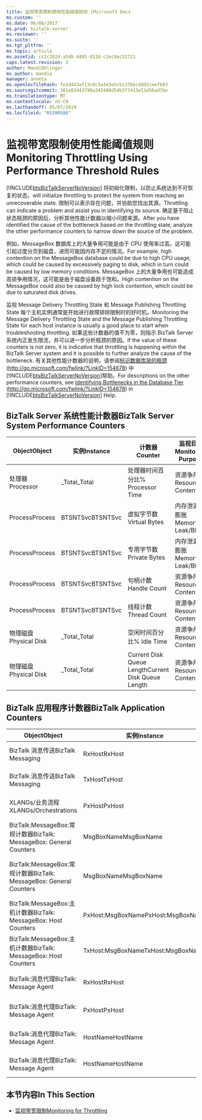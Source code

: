 ```yaml
---
title: 监视带宽限制使用性能阈值规则 |Microsoft Docs
ms.custom: ''
ms.date: 06/08/2017
ms.prod: biztalk-server
ms.reviewer: ''
ms.suite: ''
ms.tgt_pltfrm: ''
ms.topic: article
ms.assetid: cc2c3024-a54b-4485-8110-c2ec9ec52721
caps.latest.revision: 3
author: MandiOhlinger
ms.author: mandia
manager: anneta
ms.openlocfilehash: fe2d443af13c8c5a3e3e5cb137bbcddd2ceefb03
ms.sourcegitcommit: 381e83d43796a345488d54b3f7413e11d56ad7be
ms.translationtype: MT
ms.contentlocale: zh-CN
ms.lasthandoff: 05/07/2019
ms.locfileid: "65399586"
---
```

# <a name="monitoring-throttling-using-performance-threshold-rules"></a><span data-ttu-id="8cdee-102">监视带宽限制使用性能阈值规则</span><span class="sxs-lookup"><span data-stu-id="8cdee-102">Monitoring Throttling Using Performance Threshold Rules</span></span>
[!INCLUDE[btsBizTalkServerNoVersion](../includes/btsbiztalkservernoversion-md.md)] <span data-ttu-id="8cdee-103">将初始化限制，以防止系统达到不可恢复的状态。</span><span class="sxs-lookup"><span data-stu-id="8cdee-103">will initialize throttling to protect the system from reaching an unrecoverable state.</span></span> <span data-ttu-id="8cdee-104">限制可以表示存在问题，并协助您找出其源。</span><span class="sxs-lookup"><span data-stu-id="8cdee-104">Throttling can indicate a problem and assist you in identifying its source.</span></span> <span data-ttu-id="8cdee-105">确定基于阻止状态瓶颈的原因后，分析其他性能计数器以缩小问题来源。</span><span class="sxs-lookup"><span data-stu-id="8cdee-105">After you have identified the cause of the bottleneck based on the throttling state, analyze the other performance counters to narrow down the source of the problem.</span></span>  
  
 <span data-ttu-id="8cdee-106">例如，MessageBox 数据库上的大量争用可能是由于 CPU 使用率过高，这可能引起过度分页到磁盘，进而可能因内存不足的情况。</span><span class="sxs-lookup"><span data-stu-id="8cdee-106">For example, high contention on the MessageBox database could be due to high CPU usage, which could be caused by excessively paging to disk, which in turn could be caused by low memory conditions.</span></span> <span data-ttu-id="8cdee-107">MessageBox 上的大量争用也可能造成高锁争用情况，这可能是由于磁盘设备趋于饱和。</span><span class="sxs-lookup"><span data-stu-id="8cdee-107">High contention on the MessageBox could also be caused by high lock contention, which could be due to saturated disk drives.</span></span>  
  
 <span data-ttu-id="8cdee-108">监视 Message Delivery Throttling State 和 Message Publishing Throttling State 每个主机实例通常是开始进行故障排除限制时的好时机。</span><span class="sxs-lookup"><span data-stu-id="8cdee-108">Monitoring the Message Delivery Throttling State and the Message Publishing Throttling State for each host instance is usually a good place to start when troubleshooting throttling.</span></span> <span data-ttu-id="8cdee-109">如果这些计数器的值不为零，则指示 BizTalk Server 系统内正发生限流，并可以进一步分析瓶颈的原因。</span><span class="sxs-lookup"><span data-stu-id="8cdee-109">If the value of these counters is not zero, it is indicative that throttling is happening within the BizTalk Server system and it is possible to further analyze the cause of the bottleneck.</span></span> <span data-ttu-id="8cdee-110">有关其他性能计数器的说明，请参阅[标识数据库层的瓶颈](http://go.microsoft.com/fwlink/?LinkID=154678)(<http://go.microsoft.com/fwlink/?LinkID=154678>) 中[!INCLUDE[btsBizTalkServerNoVersion](../includes/btsbiztalkservernoversion-md.md)]帮助。</span><span class="sxs-lookup"><span data-stu-id="8cdee-110">For descriptions on the other performance counters, see [Identifying Bottlenecks in the Database Tier](http://go.microsoft.com/fwlink/?LinkID=154678) (<http://go.microsoft.com/fwlink/?LinkID=154678>) in [!INCLUDE[btsBizTalkServerNoVersion](../includes/btsbiztalkservernoversion-md.md)] Help.</span></span>  
  
## <a name="biztalk-server-system-performance-counters"></a><span data-ttu-id="8cdee-111">BizTalk Server 系统性能计数器</span><span class="sxs-lookup"><span data-stu-id="8cdee-111">BizTalk Server System Performance Counters</span></span>  
  
|<span data-ttu-id="8cdee-112">Object</span><span class="sxs-lookup"><span data-stu-id="8cdee-112">Object</span></span>|<span data-ttu-id="8cdee-113">实例</span><span class="sxs-lookup"><span data-stu-id="8cdee-113">Instance</span></span>|<span data-ttu-id="8cdee-114">计数器</span><span class="sxs-lookup"><span data-stu-id="8cdee-114">Counter</span></span>|<span data-ttu-id="8cdee-115">监视目的</span><span class="sxs-lookup"><span data-stu-id="8cdee-115">Monitoring Purpose</span></span>|  
|------------|--------------|-------------|------------------------|  
|<span data-ttu-id="8cdee-116">处理器</span><span class="sxs-lookup"><span data-stu-id="8cdee-116">Processor</span></span>|<span data-ttu-id="8cdee-117">_Total</span><span class="sxs-lookup"><span data-stu-id="8cdee-117">_Total</span></span>|<span data-ttu-id="8cdee-118">处理器时间百分比</span><span class="sxs-lookup"><span data-stu-id="8cdee-118">% Processor Time</span></span>|<span data-ttu-id="8cdee-119">资源争用</span><span class="sxs-lookup"><span data-stu-id="8cdee-119">Resource Contention</span></span>|  
|<span data-ttu-id="8cdee-120">Process</span><span class="sxs-lookup"><span data-stu-id="8cdee-120">Process</span></span>|<span data-ttu-id="8cdee-121">BTSNTSvc</span><span class="sxs-lookup"><span data-stu-id="8cdee-121">BTSNTSvc</span></span>|<span data-ttu-id="8cdee-122">虚拟字节数</span><span class="sxs-lookup"><span data-stu-id="8cdee-122">Virtual Bytes</span></span>|<span data-ttu-id="8cdee-123">内存泄漏/膨胀</span><span class="sxs-lookup"><span data-stu-id="8cdee-123">Memory Leak/Bloat</span></span>|  
|<span data-ttu-id="8cdee-124">Process</span><span class="sxs-lookup"><span data-stu-id="8cdee-124">Process</span></span>|<span data-ttu-id="8cdee-125">BTSNTSvc</span><span class="sxs-lookup"><span data-stu-id="8cdee-125">BTSNTSvc</span></span>|<span data-ttu-id="8cdee-126">专用字节数</span><span class="sxs-lookup"><span data-stu-id="8cdee-126">Private Bytes</span></span>|<span data-ttu-id="8cdee-127">内存泄漏/膨胀</span><span class="sxs-lookup"><span data-stu-id="8cdee-127">Memory Leak/Bloat</span></span>|  
|<span data-ttu-id="8cdee-128">Process</span><span class="sxs-lookup"><span data-stu-id="8cdee-128">Process</span></span>|<span data-ttu-id="8cdee-129">BTSNTSvc</span><span class="sxs-lookup"><span data-stu-id="8cdee-129">BTSNTSvc</span></span>|<span data-ttu-id="8cdee-130">句柄计数</span><span class="sxs-lookup"><span data-stu-id="8cdee-130">Handle Count</span></span>|<span data-ttu-id="8cdee-131">资源争用</span><span class="sxs-lookup"><span data-stu-id="8cdee-131">Resource Contention</span></span>|  
|<span data-ttu-id="8cdee-132">Process</span><span class="sxs-lookup"><span data-stu-id="8cdee-132">Process</span></span>|<span data-ttu-id="8cdee-133">BTSNTSvc</span><span class="sxs-lookup"><span data-stu-id="8cdee-133">BTSNTSvc</span></span>|<span data-ttu-id="8cdee-134">线程计数</span><span class="sxs-lookup"><span data-stu-id="8cdee-134">Thread Count</span></span>|<span data-ttu-id="8cdee-135">资源争用</span><span class="sxs-lookup"><span data-stu-id="8cdee-135">Resource Contention</span></span>|  
|<span data-ttu-id="8cdee-136">物理磁盘</span><span class="sxs-lookup"><span data-stu-id="8cdee-136">Physical Disk</span></span>|<span data-ttu-id="8cdee-137">_Total</span><span class="sxs-lookup"><span data-stu-id="8cdee-137">_Total</span></span>|<span data-ttu-id="8cdee-138">空闲时间百分比</span><span class="sxs-lookup"><span data-stu-id="8cdee-138">% Idle Time</span></span>|<span data-ttu-id="8cdee-139">资源争用</span><span class="sxs-lookup"><span data-stu-id="8cdee-139">Resource Contention</span></span>|  
|<span data-ttu-id="8cdee-140">物理磁盘</span><span class="sxs-lookup"><span data-stu-id="8cdee-140">Physical Disk</span></span>|<span data-ttu-id="8cdee-141">_Total</span><span class="sxs-lookup"><span data-stu-id="8cdee-141">_Total</span></span>|<span data-ttu-id="8cdee-142">Current Disk Queue Length</span><span class="sxs-lookup"><span data-stu-id="8cdee-142">Current Disk Queue Length</span></span>|<span data-ttu-id="8cdee-143">资源争用</span><span class="sxs-lookup"><span data-stu-id="8cdee-143">Resource Contention</span></span>|  
  
## <a name="biztalk-application-counters"></a><span data-ttu-id="8cdee-144">BizTalk 应用程序计数器</span><span class="sxs-lookup"><span data-stu-id="8cdee-144">BizTalk Application Counters</span></span>  
  
|<span data-ttu-id="8cdee-145">Object</span><span class="sxs-lookup"><span data-stu-id="8cdee-145">Object</span></span>|<span data-ttu-id="8cdee-146">实例</span><span class="sxs-lookup"><span data-stu-id="8cdee-146">Instance</span></span>|<span data-ttu-id="8cdee-147">计数器</span><span class="sxs-lookup"><span data-stu-id="8cdee-147">Counter</span></span>|<span data-ttu-id="8cdee-148">Description</span><span class="sxs-lookup"><span data-stu-id="8cdee-148">Description</span></span>|  
|------------|--------------|-------------|-----------------|  
|<span data-ttu-id="8cdee-149">BizTalk 消息传送</span><span class="sxs-lookup"><span data-stu-id="8cdee-149">BizTalk Messaging</span></span>|<span data-ttu-id="8cdee-150">RxHost</span><span class="sxs-lookup"><span data-stu-id="8cdee-150">RxHost</span></span>|<span data-ttu-id="8cdee-151">Documents Received/Sec</span><span class="sxs-lookup"><span data-stu-id="8cdee-151">Documents Received/Sec</span></span>|<span data-ttu-id="8cdee-152">传入速率</span><span class="sxs-lookup"><span data-stu-id="8cdee-152">Incoming Rate</span></span>|  
|<span data-ttu-id="8cdee-153">BizTalk 消息传送</span><span class="sxs-lookup"><span data-stu-id="8cdee-153">BizTalk Messaging</span></span>|<span data-ttu-id="8cdee-154">TxHost</span><span class="sxs-lookup"><span data-stu-id="8cdee-154">TxHost</span></span>|<span data-ttu-id="8cdee-155">处理的文档数/秒</span><span class="sxs-lookup"><span data-stu-id="8cdee-155">Documents Processed/Sec</span></span>|<span data-ttu-id="8cdee-156">传出速率</span><span class="sxs-lookup"><span data-stu-id="8cdee-156">Outgoing Rate</span></span>|  
|<span data-ttu-id="8cdee-157">XLANGs/业务流程</span><span class="sxs-lookup"><span data-stu-id="8cdee-157">XLANGs/Orchestrations</span></span>|<span data-ttu-id="8cdee-158">PxHost</span><span class="sxs-lookup"><span data-stu-id="8cdee-158">PxHost</span></span>|<span data-ttu-id="8cdee-159">已完成的业务流程数/秒</span><span class="sxs-lookup"><span data-stu-id="8cdee-159">Orchestrations Completed/Sec</span></span>|<span data-ttu-id="8cdee-160">处理速率</span><span class="sxs-lookup"><span data-stu-id="8cdee-160">Processing Rate</span></span>|  
|<span data-ttu-id="8cdee-161">BizTalk:MessageBox:常规计数器</span><span class="sxs-lookup"><span data-stu-id="8cdee-161">BizTalk: MessageBox: General Counters</span></span>|<span data-ttu-id="8cdee-162">MsgBoxName</span><span class="sxs-lookup"><span data-stu-id="8cdee-162">MsgBoxName</span></span>|<span data-ttu-id="8cdee-163">后台处理大小</span><span class="sxs-lookup"><span data-stu-id="8cdee-163">Spool Size</span></span>|<span data-ttu-id="8cdee-164">所有主机队列的累积大小</span><span class="sxs-lookup"><span data-stu-id="8cdee-164">Cumulative size of all Host Queues</span></span>|  
|<span data-ttu-id="8cdee-165">BizTalk:MessageBox:常规计数器</span><span class="sxs-lookup"><span data-stu-id="8cdee-165">BizTalk: MessageBox: General Counters</span></span>|<span data-ttu-id="8cdee-166">MsgBoxName</span><span class="sxs-lookup"><span data-stu-id="8cdee-166">MsgBoxName</span></span>|<span data-ttu-id="8cdee-167">跟踪数据大小</span><span class="sxs-lookup"><span data-stu-id="8cdee-167">Tracking Data Size</span></span>|<span data-ttu-id="8cdee-168">MessageBox 上 TrackingData 表的大小</span><span class="sxs-lookup"><span data-stu-id="8cdee-168">Size of TrackingData table on the MessageBox</span></span>|  
|<span data-ttu-id="8cdee-169">BizTalk:MessageBox:主机计数器</span><span class="sxs-lookup"><span data-stu-id="8cdee-169">BizTalk: MessageBox: Host Counters</span></span>|<span data-ttu-id="8cdee-170">PxHost:MsgBoxName</span><span class="sxs-lookup"><span data-stu-id="8cdee-170">PxHost:MsgBoxName</span></span>|<span data-ttu-id="8cdee-171">主机队列-长度</span><span class="sxs-lookup"><span data-stu-id="8cdee-171">Host Queue - Length</span></span>|<span data-ttu-id="8cdee-172">特定主机队列中的消息数</span><span class="sxs-lookup"><span data-stu-id="8cdee-172">Number of messages in the specific Host Queue</span></span>|  
|<span data-ttu-id="8cdee-173">BizTalk:MessageBox:主机计数器</span><span class="sxs-lookup"><span data-stu-id="8cdee-173">BizTalk: MessageBox: Host Counters</span></span>|<span data-ttu-id="8cdee-174">TxHost:MsgBoxName</span><span class="sxs-lookup"><span data-stu-id="8cdee-174">TxHost:MsgBoxName</span></span>|<span data-ttu-id="8cdee-175">主机队列-长度</span><span class="sxs-lookup"><span data-stu-id="8cdee-175">Host Queue - Length</span></span>|<span data-ttu-id="8cdee-176">特定主机队列中的消息数</span><span class="sxs-lookup"><span data-stu-id="8cdee-176">Number of messages in the specific Host Queue</span></span>|  
|<span data-ttu-id="8cdee-177">BizTalk:消息代理</span><span class="sxs-lookup"><span data-stu-id="8cdee-177">BizTalk: Message Agent</span></span>|<span data-ttu-id="8cdee-178">RxHost</span><span class="sxs-lookup"><span data-stu-id="8cdee-178">RxHost</span></span>|<span data-ttu-id="8cdee-179">数据库大小</span><span class="sxs-lookup"><span data-stu-id="8cdee-179">Database Size</span></span>|<span data-ttu-id="8cdee-180">发布 (PxHost) 队列的大小</span><span class="sxs-lookup"><span data-stu-id="8cdee-180">Size of publishing (PxHost) Queue</span></span>|  
|<span data-ttu-id="8cdee-181">BizTalk:消息代理</span><span class="sxs-lookup"><span data-stu-id="8cdee-181">BizTalk: Message Agent</span></span>|<span data-ttu-id="8cdee-182">PxHost</span><span class="sxs-lookup"><span data-stu-id="8cdee-182">PxHost</span></span>|<span data-ttu-id="8cdee-183">数据库大小</span><span class="sxs-lookup"><span data-stu-id="8cdee-183">Database Size</span></span>|<span data-ttu-id="8cdee-184">发布 (TxHost) 队列的大小</span><span class="sxs-lookup"><span data-stu-id="8cdee-184">Size of publishing (TxHost) Queue</span></span>|  
|<span data-ttu-id="8cdee-185">BizTalk:消息代理</span><span class="sxs-lookup"><span data-stu-id="8cdee-185">BizTalk: Message Agent</span></span>|<span data-ttu-id="8cdee-186">HostName</span><span class="sxs-lookup"><span data-stu-id="8cdee-186">HostName</span></span>|<span data-ttu-id="8cdee-187">Message Delivery Throttling State</span><span class="sxs-lookup"><span data-stu-id="8cdee-187">Message Delivery Throttling State</span></span>|<span data-ttu-id="8cdee-188">影响 XLANG 和出站传输</span><span class="sxs-lookup"><span data-stu-id="8cdee-188">Affects XLANG and Outbound transports</span></span>|  
|<span data-ttu-id="8cdee-189">BizTalk:消息代理</span><span class="sxs-lookup"><span data-stu-id="8cdee-189">BizTalk: Message Agent</span></span>|<span data-ttu-id="8cdee-190">HostName</span><span class="sxs-lookup"><span data-stu-id="8cdee-190">HostName</span></span>|<span data-ttu-id="8cdee-191">消息发布阻止状态</span><span class="sxs-lookup"><span data-stu-id="8cdee-191">Message Publishing Throttling State</span></span>|<span data-ttu-id="8cdee-192">影响 XLANG 和入站传输</span><span class="sxs-lookup"><span data-stu-id="8cdee-192">Affects XLANG and Inbound transports</span></span>|  
  
## <a name="in-this-section"></a><span data-ttu-id="8cdee-193">本节内容</span><span class="sxs-lookup"><span data-stu-id="8cdee-193">In This Section</span></span>  
  
-   [<span data-ttu-id="8cdee-194">监视带宽限制</span><span class="sxs-lookup"><span data-stu-id="8cdee-194">Monitoring for Throttling</span></span>](../technical-guides/monitoring-for-throttling.md)